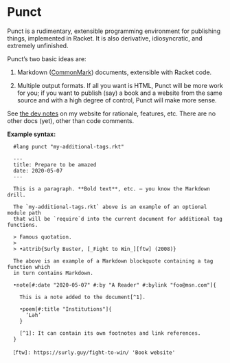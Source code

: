 # Punct

Punct is a rudimentary, extensible programming environment for publishing things, implemented in
Racket. It is also derivative, idiosyncratic, and extremely unfinished.

Punct’s two basic ideas are:

1. Markdown ([CommonMark][2]) documents, extensible with Racket code.

2. Multiple output formats. If all you want is HTML, Punct will be more work for you; if you want to
   publish (say) a book and a website from the same source and with a high degree of control, Punct
   will make more sense.

See [the dev notes][1] on my website for rationale, features, etc. There are no other docs (yet),
other than code comments.

[1]: https://joeldueck.com/wiki?name=A+lightweight+Pollen+replacement

[2]: https://lexi-lambda.github.io/racket-commonmark/

**Example syntax:**

```
  #lang punct "my-additional-tags.rkt"
    
  ---
  title: Prepare to be amazed
  date: 2020-05-07
  ---

  This is a paragraph. **Bold text**, etc. — you know the Markdown drill.

  The `my-additional-tags.rkt` above is an example of an optional module path 
  that will be `require`d into the current document for additional tag functions.

  > Famous quotation.
  >
  > •attrib{Surly Buster, [_Fight to Win_][ftw] (2008)}

  The above is an example of a Markdown blockquote containing a tag function which
  in turn contains Markdown.

  •note[#:date "2020-05-07" #:by "A Reader" #:bylink "foo@msn.com"]{

    This is a note added to the document[^1].

    •poem[#:title "Institutions"]{
      ‘Ləh’
    }

    [^1]: It can contain its own footnotes and link references.
  }

 ［ftw]: https://surly.guy/fight-to-win/ 'Book website'

 ```
